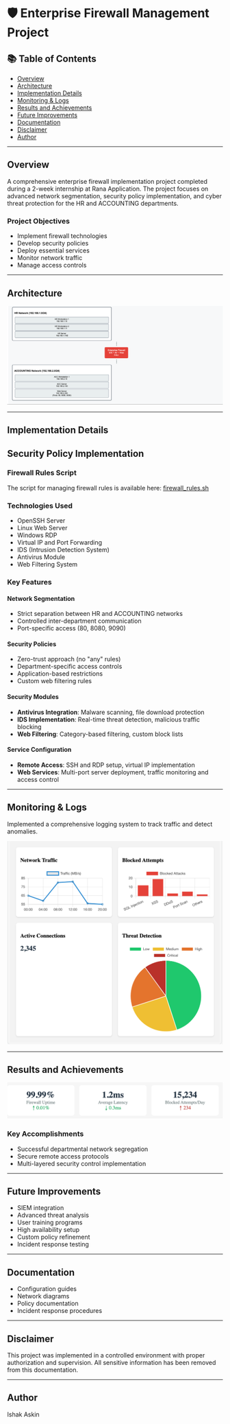 # 🛡️ Enterprise Firewall Management Project  

## 📚 Table of Contents  
- [Overview](#overview)  
- [Architecture](#architecture)  
- [Implementation Details](#implementation-details)  
- [Monitoring & Logs](#monitoring--logs)  
- [Results and Achievements](#results-and-achievements)  
- [Future Improvements](#future-improvements)  
- [Documentation](#documentation)  
- [Disclaimer](#disclaimer)  
- [Author](#author)  

---  

## Overview  
A comprehensive enterprise firewall implementation project completed during a 2-week internship at Rana Application. The project focuses on advanced network segmentation, security policy implementation, and cyber threat protection for the HR and ACCOUNTING departments.  

### Project Objectives  
- Implement firewall technologies  
- Develop security policies  
- Deploy essential services  
- Monitor network traffic  
- Manage access controls  

---  

## Architecture  
![Architecture](HrNetworks.png)  

---  

## Implementation Details 
## Security Policy Implementation
### Firewall Rules Script

The script for managing firewall rules is available here:
[firewall_rules.sh](firewall_rules.sh)


### Technologies Used  
- OpenSSH Server  
- Linux Web Server  
- Windows RDP  
- Virtual IP and Port Forwarding  
- IDS (Intrusion Detection System)  
- Antivirus Module  
- Web Filtering System  

### Key Features  
#### Network Segmentation  
- Strict separation between HR and ACCOUNTING networks  
- Controlled inter-department communication  
- Port-specific access (80, 8080, 9090)  

#### Security Policies  
- Zero-trust approach (no "any" rules)  
- Department-specific access controls  
- Application-based restrictions  
- Custom web filtering rules  

#### Security Modules  
- **Antivirus Integration**: Malware scanning, file download protection  
- **IDS Implementation**: Real-time threat detection, malicious traffic blocking  
- **Web Filtering**: Category-based filtering, custom block lists  

#### Service Configuration  
- **Remote Access**: SSH and RDP setup, virtual IP implementation  
- **Web Services**: Multi-port server deployment, traffic monitoring and access control  

---  

## Monitoring & Logs 
Implemented a comprehensive logging system to track traffic and detect anomalies. 

![Dashboard-Screenshot](grafics.png)

---  

## Results and Achievements  
![Performance Metrics](metrics.png)  

### Key Accomplishments  
- Successful departmental network segregation  
- Secure remote access protocols  
- Multi-layered security control implementation  

---  

## Future Improvements  
- SIEM integration  
- Advanced threat analysis  
- User training programs  
- High availability setup  
- Custom policy refinement  
- Incident response testing  

---  

## Documentation  
- Configuration guides  
- Network diagrams  
- Policy documentation  
- Incident response procedures  

---  

## Disclaimer  
This project was implemented in a controlled environment with proper authorization and supervision. All sensitive information has been removed from this documentation.  

---  

## Author  
Ishak Askin  
